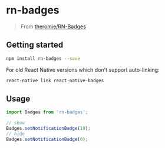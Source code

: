 # rn-badges

> From [theromie/RN-Badges](https://github.com/theromie/RN-Badges)

## Getting started

```sh
npm install rn-badges --save
```

For old React Native versions which don't support auto-linking:

```sh
react-native link react-native-badges
```

## Usage
```javascript
import Badges from 'rn-badges';

// show
Badges.setNotificationBadge(19);
// hide
Badges.setNotificationBadge(0);
```
